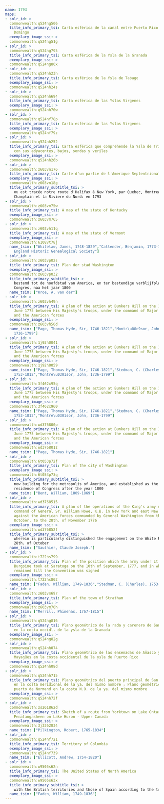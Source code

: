```yaml
---
name: 1793
maps:
- solr_id: > 
  commonwealth:q524ng506
  title_info_primary_tsi: Carta esférica de la canal entre Puerto Rico y Santo
    Domingo
  exemplary_image_ssi: > 
  commonwealth:q524ng51g
- solr_id: > 
  commonwealth:q524ng795
  title_info_primary_tsi: Carta esférica de la Ysla de la Granada
  exemplary_image_ssi: > 
  commonwealth:q524ng80x
- solr_id: > 
  commonwealth:q524nh23h
  title_info_primary_tsi: Carta esférica de la Ysla de Tabago
  exemplary_image_ssi: > 
  commonwealth:q524nh24s
- solr_id: > 
  commonwealth:q524nh694
  title_info_primary_tsi: Carta esférica de las Yslas Virgenes
  exemplary_image_ssi: > 
  commonwealth:q524nh70w
- solr_id: > 
  commonwealth:q524nf78p
  title_info_primary_tsi: Carta esférica de las Yslas Virgenes
  exemplary_image_ssi: > 
  commonwealth:q524nf79z
- solr_id: > 
  commonwealth:q524nh252
  title_info_primary_tsi: Carta esférica que comprehende la Ysla de Trinidad
    con sus adyacentes, bajos, sondas y veriles
  exemplary_image_ssi: > 
  commonwealth:q524nh26b
- solr_id: > 
  commonwealth:z603vn176
  title_info_primary_tsi: Carte d'un partie de l'Amerique Septentrionale
  exemplary_image_ssi: > 
  commonwealth:z603vn18g
  title_info_primary_subtitle_tsi: > 
    ou est tracée notre route d'Halifax à New York, par Quebec, Montreal, le Lac
    Champlain et la Riviere du Nord: en 1793
- solr_id: > 
  commonwealth:z603vm75w
  title_info_primary_tsi: A map of the state of Kentucky
  exemplary_image_ssi: > 
  commonwealth:z603vm765
- solr_id: > 
  commonwealth:z603vh11q
  title_info_primary_tsi: A map of the state of Vermont
  exemplary_image_ssi: > 
  commonwealth:6108vt78j
  name_tsim: ["Whitelaw, James, 1748-1829","Callender, Benjamin, 1773-1856","New
    England Historic Genealogical Society"]
- solr_id: > 
  commonwealth:z603vp02s
  title_info_primary_tsi: Plan der stad Washington
  exemplary_image_ssi: > 
  commonwealth:z603vp032
  title_info_primary_subtitle_tsi: > 
    bestemd tot de hoofdstad van America, en ter bestendige verblijfplaats van het
    Congres, naa het jaar 1800
  name_tsim: ["Kroe, A. van der"]
- solr_id: > 
  commonwealth:z603vh49n
  title_info_primary_tsi: A plan of the action at Bunkers Hill on the 17th of
    June 1775 between His Majesty's troops, under the command of Major General Howe,
    and the American forces
  exemplary_image_ssi: > 
  commonwealth:z603vh50d
  name_tsim: ["Page, Thomas Hyde, Sir, 1746-1821","Montr\u00e9sor, John,
    1736-1799"]
- solr_id: > 
  commonwealth:1j92h0041
  title_info_primary_tsi: A plan of the action at Bunkers Hill on the 17th of
    June 1775 between His Majesty's troops, under the command of Major General Howe,
    and the American forces
  exemplary_image_ssi: > 
  commonwealth:1j92h0059
  name_tsim: ["Page, Thomas Hyde, Sir, 1746-1821","Stedman, C. (Charles),
    1753-1812","Montre\u0301sor, John, 1736-1799"]
- solr_id: > 
  commonwealth:3f462x95q
  title_info_primary_tsi: A plan of the action at Bunkers Hill on the 17th of
    June 1775 between His Majesty's troops, under the command of Major General Howe,
    and the American forces
  exemplary_image_ssi: > 
  commonwealth:3f462x960
  name_tsim: ["Page, Thomas Hyde, Sir, 1746-1821","Stedman, C. (Charles),
    1753-1812","Montre\u0301sor, John, 1736-1799"]
- solr_id: > 
  commonwealth:wd376800p
  title_info_primary_tsi: A plan of the action at Bunkers Hill on the 17th of
    June 1775 between His Majesty's troops, under the command of Major General Howe,
    and the American forces
  exemplary_image_ssi: > 
  commonwealth:wd376801z
  name_tsim: ["Page, Thomas Hyde, Sir, 1746-1821"]
- solr_id: > 
  commonwealth:6t053p72f
  title_info_primary_tsi: Plan of the city of Washington
  exemplary_image_ssi: > 
  commonwealth:6t053p73q
  title_info_primary_subtitle_tsi: > 
    now building for the metropolis of America, and established as the permanent
    residence of Congress after the year 1800
  name_tsim: ["Bent, William, 1809-1869"]
- solr_id: > 
  commonwealth:wd3768515
  title_info_primary_tsi: A plan of the operations of the King's army under the
    command of General Sr. William Howe, K.B. in New York and east New Jersey
    against the American forces commanded by General Washington from the 12th. of
    October, to the 28th. of November 1776
  exemplary_image_ssi: > 
  commonwealth:wd376852f
  title_info_primary_subtitle_tsi: > 
    wherein is particularly distinguished the engagement on the White Plains, the
    28th. of October
  name_tsim: ["Sauthier, Claude Joseph."]
- solr_id: > 
  commonwealth:t722hs799
  title_info_primary_tsi: Plan of the position which the army under Lt. Genl.
    Burgoine took at Saratoga on the 10th of September, 1777, and in which it
    remained till the Convention was signed
  exemplary_image_ssi: > 
  commonwealth:t722hs802
  name_tsim: ["Faden, William, 1749-1836","Stedman, C. (Charles), 1753-1812"]
- solr_id: > 
  commonwealth:z603vm69r
  title_info_primary_tsi: Plan of the town of Stratham
  exemplary_image_ssi: > 
  commonwealth:z603vm70h
  name_tsim: ["Merrill, Phinehas, 1767-1815"]
- solr_id: > 
  commonwealth:q524ng816
  title_info_primary_tsi: Plano geométrico de la rada y carenero de San Jorge
    en la costa occidl. de la ysla de la Granada
  exemplary_image_ssi: > 
  commonwealth:q524ng82g
- solr_id: > 
  commonwealth:q524nh074
  title_info_primary_tsi: Plano geométrico de las ensenadas de Añasco y
    Mayagües en la costa occidental de la ysla de Puerto Rico
  exemplary_image_ssi: > 
  commonwealth:q524nh08d
- solr_id: > 
  commonwealth:q524nh715
  title_info_primary_tsi: Plano geométrico del puerto principal de San Tomas
    en la costa meridional de la ya. del mismo nombre ; Plano geométrico del
    puerto de Normand en la costa N.O. de la ya. del mismo nombre
  exemplary_image_ssi: > 
  commonwealth:q524nh72f
- solr_id: > 
  commonwealth:zs261862d
  title_info_primary_tsi: Sketch of a route from Yorktown on Lake Ontario to
    Penatangasheen on Lake Huron - Upper Canada
  exemplary_image_ssi: > 
  commonwealth:3j3362834
  name_tsim: ["Pilkington, Robert, 1765-1834"]
- solr_id: > 
  commonwealth:q524nf721
  title_info_primary_tsi: Territory of Columbia
  exemplary_image_ssi: > 
  commonwealth:q524nf739
  name_tsim: ["Ellicott, Andrew, 1754-1820"]
- solr_id: > 
  commonwealth:w9505s62n
  title_info_primary_tsi: The United States of North America
  exemplary_image_ssi: > 
  commonwealth:w9505s63x
  title_info_primary_subtitle_tsi: > 
    with the British territories and those of Spain according to the treaty of 1784
  name_tsim: ["Faden, William, 1749-1836"]
---
```

